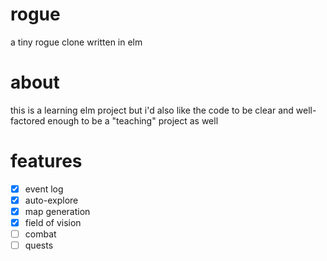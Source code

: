 # rogue

a tiny rogue clone written in elm

# about

this is a learning elm project but i'd also like the code to be clear and well-factored enough to be a "teaching" project as well

# features

  - [x] event log
  - [x] auto-explore
  - [x] map generation
  - [x] field of vision
  - [ ] combat
  - [ ] quests
